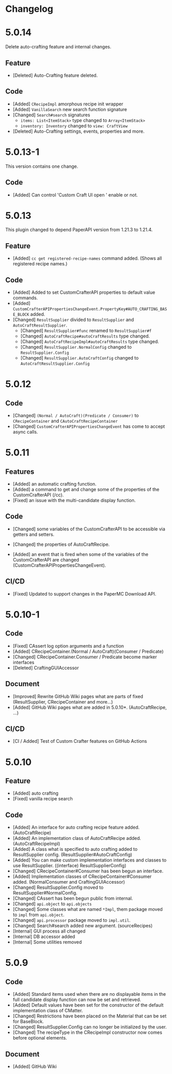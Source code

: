 # Changelog

# 5.0.14
Delete auto-crafting feature and internal changes.    
## Feature
- [Deleted] Auto-Crafting feature deleted.
## Code
- [Added] `CRecipeImpl` amorphous recipe init wrapper
- [Added] `VanillaSearch` new search function signature
- [Changed] `Search#search` signatures
  - `items: List<ItemStack>` type changed to `Array<ItemStack>`
  - `inventory: Inventory` changed to `view: CraftView`
- [Deleted] Auto-Crafting settings, events, properties and more.

# 5.0.13-1
This version contains one change.
## Code
- [Added] Can control 'Custom Craft UI open ' enable or not.

# 5.0.13
This plugin changed to depend PaperAPI version from 1.21.3 to 1.21.4.
## Feature
- [Added] `cc get registered-recipe-names` command added. (Shows all registered recipe names.) 
## Code
- [Added] Added to set CustomCrafterAPI properties to default value commands.
- [Added] `CustomCrafterAPIPropertiesChangeEvent.PropertyKey#AUTO_CRAFTING_BASE_BLOCK` added.
- [Changed] `ResultSupplier` divided to `ResultSupplier` and `AutoCraftResultSupplier`.
  - [Changed] `ResultSupplier#func` renamed to `ResultSupplier#f`
  - [Changed] `AutoCraftRecipe#autoCraftResults` type changed. 
  - [Changed] `AutoCraftRecipeImpl#autoCraftResults` type changed.
  - [Changed] `ResultSupplier.NormalConfig` changed to `ResultSupplier.Config`
  - [Changed] `ResultSupplier.AutoCraftConfig` changed to `AutoCraftResultSupplier.Config`


# 5.0.12
## Code
- [Changed] `(Normal / AutoCraft)(Predicate / Consumer)` to `CRecipeContainer` and `CAutoCraftRecipeContainer`
- [Changed] `CustomCrafterAPIPropertiesChangeEvent` has come to accept async calls.

# 5.0.11
## Features
- [Added] an automatic crafting function.
- [Added] a command to get and change some of the properties of the CustomCrafterAPI (/cc).
- [Fixed] an issue with the multi-candidate display function.
## Code
- [Changed] some variables of the CustomCrafterAPI to be accessible via getters and setters.

- [Changed] the properties of AutoCraftRecipe.

- [Added] an event that is fired when some of the variables of the CustomCrafterAPI are changed (CustomCrafterAPIPropertiesChangeEvent).

## CI/CD
- [Fixed] Updated to support changes in the PaperMC Download API.

# 5.0.10-1
## Code
- [Fixed] CAssert log option arguments and a function
- [Added] CRecipeContainer.(Normal / AutoCraft)(Consumer / Predicate)
- [Changed] CRecipeContainer.Consumer / Predicate become marker interfaces
- [Deleted] CraftingGUIAccessor
## Document
- [Improved] Rewrite GitHub Wiki pages what are parts of fixed (ResultSupplier, CRecipeContainer and more...)
- [Added] GitHub Wiki pages what are added in 5.0.10*. (AutoCraftRecipe, ...)

## CI/CD
- [CI / Added] Test of Custom Crafter features on GitHub Actions

# 5.0.10
## Feature
- [Added] auto crafting
- [Fixed] vanilla recipe search
## Code
- [Added] An interface for auto crafting recipe feature added. (AutoCraftRecipe)
- [Added] An implementation class of AutoCraftRecipe added. (AutoCraftRecipeImpl)
- [Added] A class what is specified to auto crafting added to ResultSupplier config. (ResultSupplier#AutoCraftConfig)
- [Added] You can make custom implementation interfaces and classes to use ResultSupplier. ((interface) ResultSupplierConfig)
- [Changed] CRecipeContainer#Consumer has been begun an interface.
- [Added] Implementation classes of CRecipeContainer#Consumer added. (NormalConsumer and CraftingGUIAccessor)
- [Changed] ResultSupplier.Config moved to ResultSupplier#NormalConfig.
- [Changed] CAssert has been begun public from internal.
- [Changed] `api.object` to `api.objects`
- [Changed] Some classes what are named `*Impl`, them package moved to `impl` from `api.object`.
- [Changed] `api.processor` package moved to `impl.util`.
- [Changed] Search#search added new argument. (sourceRecipes)
- [Internal] GUI process all changed
- [Internal] DB accessor added
- [Internal] Some utilities removed

# 5.0.9
## Code
- [Added] Standard items used when there are no displayable items in the full candidate display function can now be set and retrieved.
- [Added] Default values have been set for the constructor of the default implementation class of CMatter.
- [Changed] Restrictions have been placed on the Material that can be set for BaseBlock.
- [Changed] ResultSupplier.Config can no longer be initialized by the user.
- [Changed] The recipeType in the CRecipeImpl constructor now comes before optional elements.
## Document
- [Added] GitHub Wiki